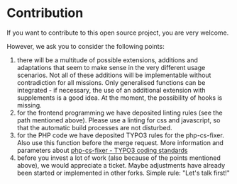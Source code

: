 # Contribution

If you want to contribute to this open source project, you are very welcome.

However, we ask you to consider the following points:

1. there will be a multitude of possible extensions, additions and adaptations that seem to make sense in the very different usage scenarios. Not all of these additions will be implementable without contradiction for all missions.
   Only generalised functions can be integrated - if necessary, the use of an additional extension with supplements is a good idea. At the moment, the possibility of hooks is missing.
2. for the frontend programming we have deposited linting rules (see the path mentioned above). Please use a linting for css and javascript, so that the automatic build processes are not disturbed.
3. for the PHP code we have deposited TYPO3 rules for the php-cs-fixer. Also use this function before the merge request.
   More information and parameters about [php-cs-fixer - TYPO3 coding standards](https://github.com/TYPO3/coding-standards)
4. before you invest a lot of work (also because of the points mentioned above), we would appreciate a ticket. Maybe adjustments have already been started or implemented in other forks. Simple rule: "Let's talk first!"

